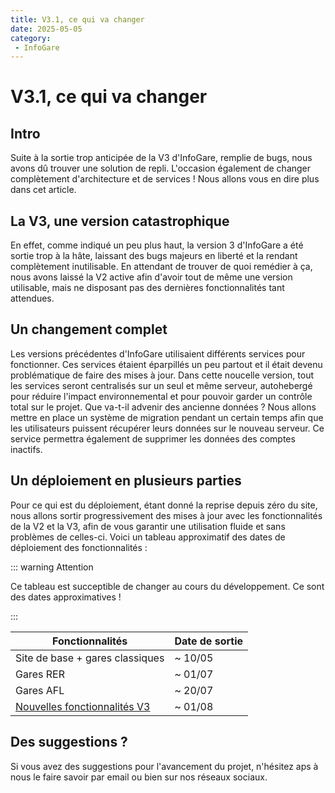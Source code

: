```yaml
---
title: V3.1, ce qui va changer
date: 2025-05-05
category:
 - InfoGare
---
```

# V3.1, ce qui va changer

## Intro

Suite à la sortie trop anticipée de la V3 d'InfoGare, remplie de bugs, nous avons dû trouver une solution de repli. L'occasion également de changer complètement d'architecture et de services ! Nous allons vous en dire plus dans cet article.

## La V3, une version catastrophique

En effet, comme indiqué un peu plus haut, la version 3 d'InfoGare a été sortie trop à la hâte, laissant des bugs majeurs en liberté et la rendant complètement inutilisable. En attendant de trouver de quoi remédier à ça, nous avons laissé la V2 active afin d'avoir tout de même une version utilisable, mais ne disposant pas des dernières fonctionnalités tant attendues.

## Un changement complet

Les versions précédentes d'InfoGare utilisaient différents services pour fonctionner. Ces services étaient éparpillés un peu partout et il était devenu problématique de faire des mises à jour. Dans cette noucelle version, tout les services seront centralisés sur un seul et même serveur, autohebergé pour réduire l'impact environnemental et pour pouvoir garder un contrôle total sur le projet. Que va-t-il advenir des ancienne données ? Nous allons mettre en place un système de migration pendant un certain temps afin que les utilisateurs puissent récupérer leurs données sur le nouveau serveur. Ce service permettra également de supprimer les données des comptes inactifs.

## Un déploiement en plusieurs parties

Pour ce qui est du déploiement, étant donné la reprise depuis zéro du site, nous allons sortir progressivement des mises à jour avec les fonctionnalités de la V2 et la V3, afin de vous garantir une utilisation fluide et sans problèmes de celles-ci. Voici un tableau approximatif des dates de déploiement des fonctionnalités :

::: warning Attention

Ce tableau est succeptible de changer au cours du développement. Ce sont des dates approximatives !

:::

| Fonctionnalités                                      | Date de sortie |
| ----------------------------------------------------- | -------------- |
| Site de base + gares classiques                       | ~ 10/05        |
| Gares RER                                             | ~ 01/07        |
| Gares AFL                                             | ~ 20/07        |
| [Nouvelles fonctionnalités V3](/posts/InfoGare/V3.html) | ~ 01/08        |

## Des suggestions ?

Si vous avez des suggestions pour l'avancement du projet, n'hésitez aps à nous le faire savoir par email ou bien sur nos réseaux sociaux.
